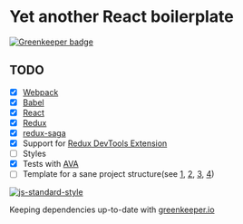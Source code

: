 # Yet another React boilerplate

[![Greenkeeper badge](https://badges.greenkeeper.io/evgenykochetkov/fatigued-boilerplate.svg)](https://greenkeeper.io/)

## TODO

- [x] [Webpack](https://webpack.github.io)
- [x] [Babel](https://babeljs.io/)
- [x] [React](https://facebook.github.io/react/)
- [x] [Redux](https://github.com/reactjs/redux)
- [x] [redux-saga](https://github.com/yelouafi/redux-saga)
- [x] Support for [Redux DevTools Extension](https://github.com/zalmoxisus/redux-devtools-extension)
- [ ] Styles
- [x] Tests with [AVA](https://github.com/avajs/ava)
- [ ] Template for a sane project structure(see [1](http://jaysoo.ca/2016/02/28/organizing-redux-application/),  [2](http://marmelab.com/blog/2015/12/17/react-directory-structure.html),  [3](http://engineering.kapost.com/2016/01/organizing-large-react-applications/),  [4](https://github.com/erikras/ducks-modular-redux))

[![js-standard-style](https://cdn.rawgit.com/feross/standard/master/badge.svg)](https://github.com/feross/standard)

Keeping dependencies up-to-date with [greenkeeper.io](https://greenkeeper.io/)
